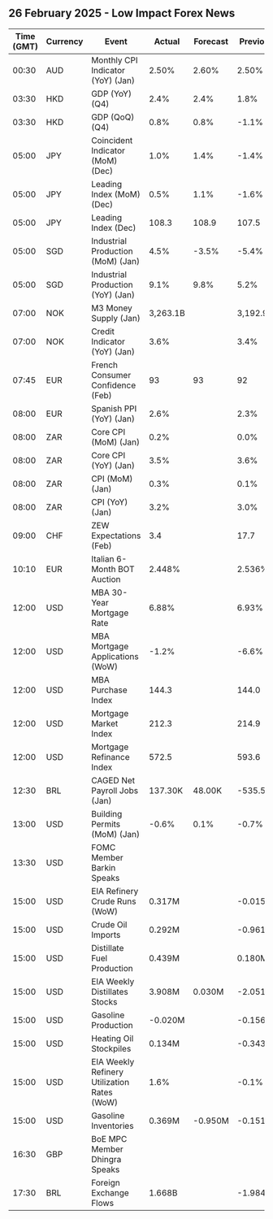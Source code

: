 ## 26 February 2025 - Low Impact Forex News

| Time (GMT) | Currency | Event | Actual | Forecast | Previous |
|------|----------|-------|--------|----------|----------|
| 00:30 | AUD | Monthly CPI Indicator (YoY) (Jan) | 2.50% | 2.60% | 2.50% |
| 03:30 | HKD | GDP (YoY) (Q4) | 2.4% | 2.4% | 1.8% |
| 03:30 | HKD | GDP (QoQ) (Q4) | 0.8% | 0.8% | -1.1% |
| 05:00 | JPY | Coincident Indicator (MoM) (Dec) | 1.0% | 1.4% | -1.4% |
| 05:00 | JPY | Leading Index (MoM) (Dec) | 0.5% | 1.1% | -1.6% |
| 05:00 | JPY | Leading Index (Dec) | 108.3 | 108.9 | 107.5 |
| 05:00 | SGD | Industrial Production (MoM) (Jan) | 4.5% | -3.5% | -5.4% |
| 05:00 | SGD | Industrial Production (YoY) (Jan) | 9.1% | 9.8% | 5.2% |
| 07:00 | NOK | M3 Money Supply (Jan) | 3,263.1B |  | 3,192.9B |
| 07:00 | NOK | Credit Indicator (YoY) (Jan) | 3.6% |  | 3.4% |
| 07:45 | EUR | French Consumer Confidence (Feb) | 93 | 93 | 92 |
| 08:00 | EUR | Spanish PPI (YoY) (Jan) | 2.6% |  | 2.3% |
| 08:00 | ZAR | Core CPI (MoM) (Jan) | 0.2% |  | 0.0% |
| 08:00 | ZAR | Core CPI (YoY) (Jan) | 3.5% |  | 3.6% |
| 08:00 | ZAR | CPI (MoM) (Jan) | 0.3% |  | 0.1% |
| 08:00 | ZAR | CPI (YoY) (Jan) | 3.2% |  | 3.0% |
| 09:00 | CHF | ZEW Expectations (Feb) | 3.4 |  | 17.7 |
| 10:10 | EUR | Italian 6-Month BOT Auction | 2.448% |  | 2.536% |
| 12:00 | USD | MBA 30-Year Mortgage Rate | 6.88% |  | 6.93% |
| 12:00 | USD | MBA Mortgage Applications (WoW) | -1.2% |  | -6.6% |
| 12:00 | USD | MBA Purchase Index | 144.3 |  | 144.0 |
| 12:00 | USD | Mortgage Market Index | 212.3 |  | 214.9 |
| 12:00 | USD | Mortgage Refinance Index | 572.5 |  | 593.6 |
| 12:30 | BRL | CAGED Net Payroll Jobs (Jan) | 137.30K | 48.00K | -535.55K |
| 13:00 | USD | Building Permits (MoM) (Jan) | -0.6% | 0.1% | -0.7% |
| 13:30 | USD | FOMC Member Barkin Speaks |  |  |  |
| 15:00 | USD | EIA Refinery Crude Runs (WoW) | 0.317M |  | -0.015M |
| 15:00 | USD | Crude Oil Imports | 0.292M |  | -0.961M |
| 15:00 | USD | Distillate Fuel Production | 0.439M |  | 0.180M |
| 15:00 | USD | EIA Weekly Distillates Stocks | 3.908M | 0.030M | -2.051M |
| 15:00 | USD | Gasoline Production | -0.020M |  | -0.156M |
| 15:00 | USD | Heating Oil Stockpiles | 0.134M |  | -0.343M |
| 15:00 | USD | EIA Weekly Refinery Utilization Rates (WoW) | 1.6% |  | -0.1% |
| 15:00 | USD | Gasoline Inventories | 0.369M | -0.950M | -0.151M |
| 16:30 | GBP | BoE MPC Member Dhingra Speaks |  |  |  |
| 17:30 | BRL | Foreign Exchange Flows | 1.668B |  | -1.984B |
